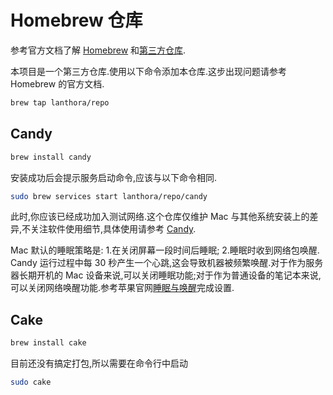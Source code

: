 # Homebrew 仓库

参考官方文档了解 [Homebrew](https://brew.sh/) 和[第三方仓库](https://docs.brew.sh/Taps).

本项目是一个第三方仓库.使用以下命令添加本仓库.这步出现问题请参考 Homebrew 的官方文档.

```bash
brew tap lanthora/repo
```

## Candy

```bash
brew install candy
```

安装成功后会提示服务启动命令,应该与以下命令相同.

```bash
sudo brew services start lanthora/repo/candy
```

此时,你应该已经成功加入测试网络.这个仓库仅维护 Mac 与其他系统安装上的差异,不关注软件使用细节,具体使用请参考 [Candy](https://github.com/lanthora/candy).

Mac 默认的睡眠策略是: 1.在关闭屏幕一段时间后睡眠; 2.睡眠时收到网络包唤醒. Candy 运行过程中每 30 秒产生一个心跳,这会导致机器被频繁唤醒.对于作为服务器长期开机的 Mac 设备来说,可以关闭睡眠功能;对于作为普通设备的笔记本来说,可以关闭网络唤醒功能.参考苹果官网[睡眠与唤醒](https://support.apple.com/zh-cn/guide/mac-help/mchle41a6ccd/mac)完成设置.

## Cake

```bash
brew install cake
```

目前还没有搞定打包,所以需要在命令行中启动

```bash
sudo cake
```

